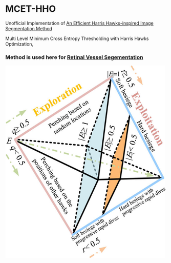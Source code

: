 # MCET-HHO

Unofficial Implementation of [An Efficient Harris Hawks-inspired Image Segmentation Method](https://doi.org/10.1016/j.eswa.2020.113428)

 Multi Level Minimum Cross Entropy Thresholding with Harris Hawks Optimization,
 
 ### Method is used here for [Retinal Vessel Segementation](https://github.com/marwankefah/Retinal_Vessel_Segmentation)
 
 <p align=left>
<img width="500" height="600" src="https://github.com/marwankefah/MCET-HHO/blob/master/Main-steps-of-HHO-based-on-Heidari-et-al-2019_W640.jpg">
</p>
 
 
